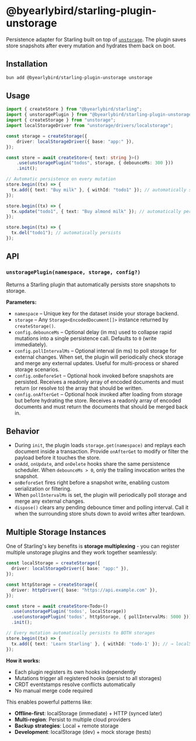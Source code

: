 # @byearlybird/starling-plugin-unstorage

Persistence adapter for Starling built on top of [`unstorage`](https://github.com/unjs/unstorage). The plugin saves store snapshots after every mutation and hydrates them back on boot.

## Installation

```bash
bun add @byearlybird/starling-plugin-unstorage unstorage
```

## Usage

```typescript
import { createStore } from "@byearlybird/starling";
import { unstoragePlugin } from "@byearlybird/starling-plugin-unstorage";
import { createStorage } from "unstorage";
import localStorageDriver from "unstorage/drivers/localstorage";

const storage = createStorage({
	driver: localStorageDriver({ base: "app:" }),
});

const store = await createStore<{ text: string }>()
	.use(unstoragePlugin("todos", storage, { debounceMs: 300 }))
	.init();

// Automatic persistence on every mutation
store.begin((tx) => {
  tx.add({ text: "Buy milk" }, { withId: "todo1" }); // automatically schedules a snapshot write
});

store.begin((tx) => {
  tx.update("todo1", { text: "Buy almond milk" }); // automatically persists
});

store.begin((tx) => {
  tx.del("todo1"); // automatically persists
});
```

## API

### `unstoragePlugin(namespace, storage, config?)`

Returns a Starling plugin that automatically persists store snapshots to storage.

**Parameters:**

- `namespace` – Unique key for the dataset inside your storage backend.
- `storage` – Any `Storage<EncodedDocument[]>` instance returned by `createStorage()`.
- `config.debounceMs` – Optional delay (in ms) used to collapse rapid mutations into a single persistence call. Defaults to `0` (write immediately).
- `config.pollIntervalMs` – Optional interval (in ms) to poll storage for external changes. When set, the plugin will periodically check storage and merge any external updates. Useful for multi-process or shared storage scenarios.
- `config.onBeforeSet` – Optional hook invoked before snapshots are persisted. Receives a readonly array of encoded documents and must return (or resolve to) the array that should be written.
- `config.onAfterGet` – Optional hook invoked after loading from storage but before hydrating the store. Receives a readonly array of encoded documents and must return the documents that should be merged back in.

## Behavior

- During `init`, the plugin loads `storage.get(namespace)` and replays each document inside a transaction. Provide `onAfterGet` to modify or filter the payload before it touches the store.
- `onAdd`, `onUpdate`, and `onDelete` hooks share the same persistence scheduler. When `debounceMs > 0`, only the trailing invocation writes the snapshot.
- `onBeforeSet` fires right before a snapshot write, enabling custom serialization or filtering.
- When `pollIntervalMs` is set, the plugin will periodically poll storage and merge any external changes.
- `dispose()` clears any pending debounce timer and polling interval. Call it when the surrounding store shuts down to avoid writes after teardown.

## Multiple Storage Instances

One of Starling's key benefits is **storage multiplexing** - you can register multiple unstorage plugins and they work together seamlessly:

```typescript
const localStorage = createStorage({
  driver: localStorageDriver({ base: "app:" }),
});

const httpStorage = createStorage({
  driver: httpDriver({ base: "https://api.example.com" }),
});

const store = await createStore<Todo>()
  .use(unstoragePlugin('todos', localStorage))
  .use(unstoragePlugin('todos', httpStorage, { pollIntervalMs: 5000 }))
  .init();

// Every mutation automatically persists to BOTH storages
store.begin((tx) => {
  tx.add({ text: 'Learn Starling' }, { withId: 'todo-1' }); // → localStorage + httpStorage
});
```

**How it works:**
- Each plugin registers its own hooks independently
- Mutations trigger all registered hooks (persist to all storages)
- CRDT eventstamps resolve conflicts automatically
- No manual merge code required

This enables powerful patterns like:
- **Offline-first**: localStorage (immediate) + HTTP (synced later)
- **Multi-region**: Persist to multiple cloud providers
- **Backup strategies**: Local + remote storage
- **Development**: localStorage (dev) + mock storage (tests)
